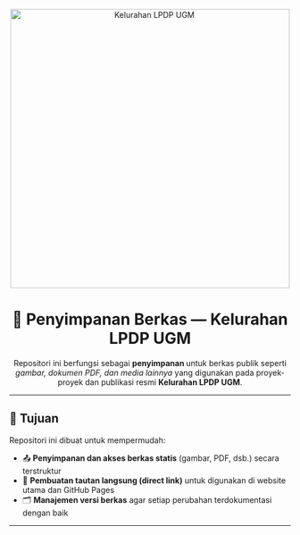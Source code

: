 <!-- HEADER -->
<p align="center">
  <img src="https://lpdpugm.or.id/wp-content/uploads/2024/11/logo-lpdp-ugm-3x-e1739927322830.png" alt="Kelurahan LPDP UGM" width="500" />
</p>

<h1 align="center">📁 Penyimpanan Berkas — Kelurahan LPDP UGM</h1>

<p align="center">
  Repositori ini berfungsi sebagai <strong>penyimpanan </strong> untuk berkas publik 
  seperti <em>gambar, dokumen PDF, dan media lainnya</em> yang digunakan pada proyek-proyek 
  dan publikasi resmi <strong>Kelurahan LPDP UGM</strong>.
</p>

---

## 🧭 Tujuan
Repositori ini dibuat untuk mempermudah:
- 📤 **Penyimpanan dan akses berkas statis** (gambar, PDF, dsb.) secara terstruktur  
- 🔗 **Pembuatan tautan langsung (direct link)** untuk digunakan di website utama dan GitHub Pages  
- 🗂️ **Manajemen versi berkas** agar setiap perubahan terdokumentasi dengan baik  

---

